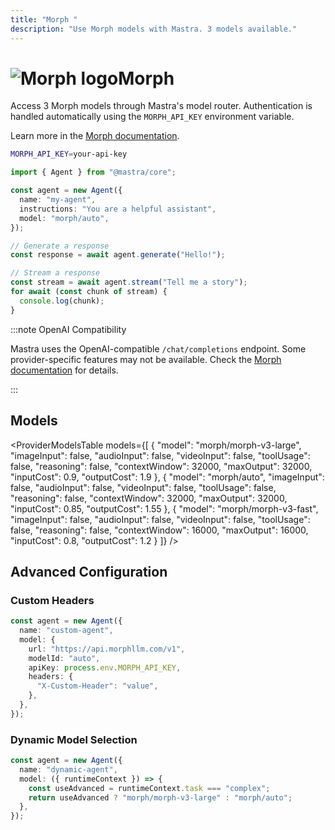 ```yaml
---
title: "Morph "
description: "Use Morph models with Mastra. 3 models available."
---
```


# <img src="https://models.dev/logos/morph.svg" alt="Morph logo" className="inline w-8 h-8 mr-2 align-middle dark:invert dark:brightness-0 dark:contrast-200" />Morph

Access 3 Morph models through Mastra's model router. Authentication is handled automatically using the `MORPH_API_KEY` environment variable.

Learn more in the [Morph documentation](https://docs.morphllm.com).

```bash
MORPH_API_KEY=your-api-key
```

```typescript
import { Agent } from "@mastra/core";

const agent = new Agent({
  name: "my-agent",
  instructions: "You are a helpful assistant",
  model: "morph/auto",
});

// Generate a response
const response = await agent.generate("Hello!");

// Stream a response
const stream = await agent.stream("Tell me a story");
for await (const chunk of stream) {
  console.log(chunk);
}
```

:::note OpenAI Compatibility

Mastra uses the OpenAI-compatible `/chat/completions` endpoint. Some provider-specific features may not be available. Check the [Morph documentation](https://docs.morphllm.com) for details.

:::

## Models

<ProviderModelsTable
models={[
{
"model": "morph/morph-v3-large",
"imageInput": false,
"audioInput": false,
"videoInput": false,
"toolUsage": false,
"reasoning": false,
"contextWindow": 32000,
"maxOutput": 32000,
"inputCost": 0.9,
"outputCost": 1.9
},
{
"model": "morph/auto",
"imageInput": false,
"audioInput": false,
"videoInput": false,
"toolUsage": false,
"reasoning": false,
"contextWindow": 32000,
"maxOutput": 32000,
"inputCost": 0.85,
"outputCost": 1.55
},
{
"model": "morph/morph-v3-fast",
"imageInput": false,
"audioInput": false,
"videoInput": false,
"toolUsage": false,
"reasoning": false,
"contextWindow": 16000,
"maxOutput": 16000,
"inputCost": 0.8,
"outputCost": 1.2
}
]}
/>

## Advanced Configuration

### Custom Headers

```typescript
const agent = new Agent({
  name: "custom-agent",
  model: {
    url: "https://api.morphllm.com/v1",
    modelId: "auto",
    apiKey: process.env.MORPH_API_KEY,
    headers: {
      "X-Custom-Header": "value",
    },
  },
});
```

### Dynamic Model Selection

```typescript
const agent = new Agent({
  name: "dynamic-agent",
  model: ({ runtimeContext }) => {
    const useAdvanced = runtimeContext.task === "complex";
    return useAdvanced ? "morph/morph-v3-large" : "morph/auto";
  },
});
```

